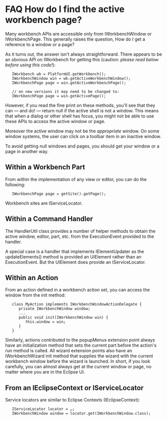 

FAQ How do I find the active workbench page?
============================================

Many workbench APIs are accessible only from IWorkbenchWindow or IWorkbenchPage. This generally raises the question, How do I get a reference to a window or a page?

As it turns out, the answer isn't always straightforward. There appears to be an obvious API on IWorkbench for getting this (caution: _please read below before using this code!_):

 

       IWorkbench wb = PlatformUI.getWorkbench();
       IWorkbenchWindow win = wb.getActiveWorkbenchWindow();
       IWorkbenchPage page = win.getActiveWorkbenchPage();
     
       // on new versions it may need to be changed to:
       IWorkbenchPage page = win.getActivePage();

However, if you read the fine print on these methods, you'll see that they can — and do! — return null if the active shell is not a window. This means that when a dialog or other shell has focus, you might not be able to use these APIs to access the active window or page.

Moreover the active window may not be the _appropriate_ window. On some window systems, the user can click on a toolbar item in an inactive window.

To avoid getting null windows and pages, you should get your window or a page in another way.


Within a Workbench Part
-----------------------

From within the implementation of any view or editor, you can do the following:

 

       IWorkbenchPage page = getSite().getPage();

Workbench sites are IServiceLocator.

Within a Command Handler
------------------------

The HandlerUtil class provides a number of helper methods to obtain the active window, editor, part, etc. from the ExecutionEvent provided to the handler.

A special case is a handler that implements IElementUpdater as the updateElements() method is provided an UIElement rather than an ExecutionEvent. But the UIElement does provide an IServiceLocator.

Within an Action
----------------

From an action defined in a workbench action set, you can access the window from the init method:

 

       class MyAction implements IWorkbenchWindowActionDelegate {
          private IWorkbenchWindow window;
          ...
          public void init(IWorkbenchWindow win) {
             this.window = win;
          }
       }

Similarly, actions contributed to the popupMenus extension point always have an initialization method that sets the current part before the action's run method is called. All wizard extension points also have an IWorkbenchWizard init method that supplies the wizard with the current workbench window before the wizard is launched. In short, if you look carefully, you can almost always get at the current window or page, no matter where you are in the Eclipse UI.

From an IEclipseContext or IServiceLocator
------------------------------------------

Service locators are similar to Eclipse Contexts (IEclipseContext):

 

       IServiceLocator locator = …;
       IWorkbenchWindow window = locator.get(IWorkbenchWindow.class);

